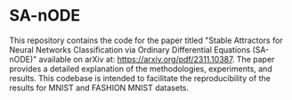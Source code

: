 # SA-nODE

This repository contains the code for the paper titled "Stable Attractors for Neural Networks Classification via Ordinary Differential Equations (SA-nODE)" available on arXiv at: https://arxiv.org/pdf/2311.10387. The paper provides a detailed explanation of the methodologies, experiments, and results. This codebase is intended to facilitate the reproducibility of the results for MNIST and FASHION MNIST datasets.
